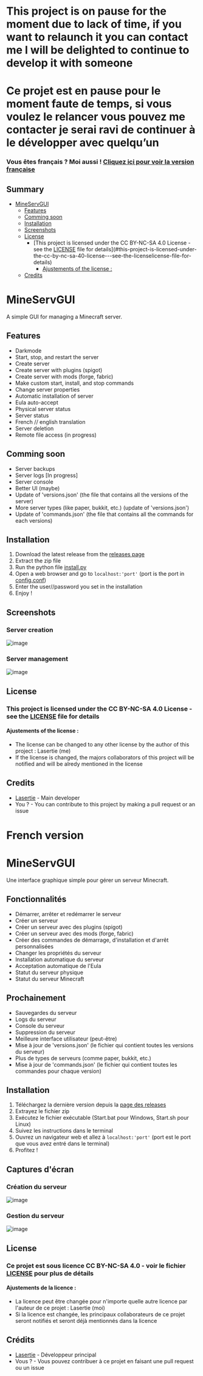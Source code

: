 # This project is on pause for the moment due to lack of time, if you want to relaunch it you can contact me I will be delighted to continue to develop it with someone

# Ce projet est en pause pour le moment faute de temps, si vous voulez le relancer vous pouvez me contacter je serai ravi de continuer à le développer avec quelqu’un

### Vous êtes français ? Moi aussi ! [Cliquez ici pour voir la version française](#french-version)
## Summary
- [MineServGUI](#mineservgui)
  - [Features](#features)
  - [Comming soon](#comming-soon)
  - [Installation](#installation)
  - [Screenshots](#screenshots)
  - [License](#license)
    - [This project is licensed under the CC BY-NC-SA 4.0 License - see the [LICENSE](LICENSE) file for details](#this-project-is-licensed-under-the-cc-by-nc-sa-40-license---see-the-licenselicense-file-for-details)
      - [Ajustements of the license :](#ajustements-of-the-license-)
  - [Credits](#credits)

# MineServGUI
A simple GUI for managing a Minecraft server.
## Features
- Darkmode
- Start, stop, and restart the server
- Create server
- Create server with plugins (spigot)
- Create server with mods (forge, fabric)
- Make custom start, install, and stop commands
- Change server properties
- Automatic installation of server
- Eula auto-accept
- Physical server status
- Server status
- French // english translation
- Server deletion
- Remote file access (in progress)

## Comming soon
- Server backups
- Server logs [In progress]
- Server console
- Better UI (maybe)
- Update of 'versions.json' (the file that contains all the versions of the server)
- More server types (like paper, bukkit, etc.) (update of 'versions.json')
- Update of 'commands.json' (the file that contains all the commands for each versions)

## Installation
1. Download the latest release from the [releases page]()
2. Extract the zip file
3. Run the python file [install.py](install.py)
5. Open a web browser and go to `localhost:'port'` (port is the port in [config.conf](config.conf))
6. Enter the user//password you set in the installation
7. Enjoy !

## Screenshots
### Server creation
![image](screenshot/1.png)
### Server management
![image](screenshot/2.png)

## License
### This project is licensed under the CC BY-NC-SA 4.0 License - see the [LICENSE](LICENSE) file for details 
#### Ajustements of the license :
- The license can be changed to any other license by the author of this project : Lasertie (me)
- If the license is changed, the majors collaborators of this project will be notified and will be alredy mentioned in the license

## Credits
- [Lasertie](https://github.com/Lasertie) - Main developer
- You ? - You can contribute to this project by making a pull request or an issue

# French version

# MineServGUI
Une interface graphique simple pour gérer un serveur Minecraft.
## Fonctionnalités
- Démarrer, arrêter et redémarrer le serveur
- Créer un serveur
- Créer un serveur avec des plugins (spigot)
- Créer un serveur avec des mods (forge, fabric)
- Créer des commandes de démarrage, d'installation et d'arrêt personnalisées
- Changer les propriétés du serveur
- Installation automatique du serveur
- Acceptation automatique de l'Eula
- Statut du serveur physique
- Statut du serveur Minecraft

## Prochainement
- Sauvegardes du serveur
- Logs du serveur
- Console du serveur
- Suppression du serveur
- Meilleure interface utilisateur (peut-être)
- Mise à jour de 'versions.json' (le fichier qui contient toutes les versions du serveur)
- Plus de types de serveurs (comme paper, bukkit, etc.)
- Mise à jour de 'commands.json' (le fichier qui contient toutes les commandes pour chaque version)

## Installation
1. Téléchargez la dernière version depuis la [page des releases]()
2. Extrayez le fichier zip
3. Exécutez le fichier exécutable (Start.bat pour Windows, Start.sh pour Linux)
4. Suivez les instructions dans le terminal
5. Ouvrez un navigateur web et allez à `localhost:'port'` (port est le port que vous avez entré dans le terminal)
6. Profitez !

## Captures d'écran
### Création du serveur
![image](screenshot/1.png)
### Gestion du serveur
![image](screenshot/2.png)

## License
### Ce projet est sous licence CC BY-NC-SA 4.0 - voir le fichier [LICENSE](LICENSE) pour plus de détails
#### Ajustements de la licence :
- La licence peut être changée pour n'importe quelle autre licence par l'auteur de ce projet : Lasertie (moi)
- Si la licence est changée, les principaux collaborateurs de ce projet seront notifiés et seront déjà mentionnés dans la licence

## Crédits
- [Lasertie](https://github.com/Lasertie) - Développeur principal
- Vous ? - Vous pouvez contribuer à ce projet en faisant une pull request ou un issue
```